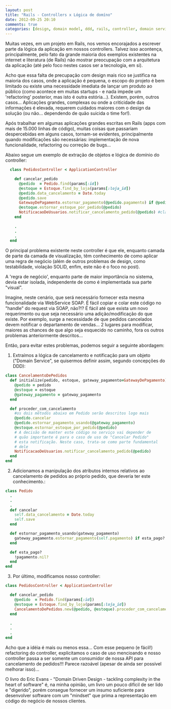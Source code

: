 ```yaml
---
layout: post
title: "Rails - Controllers x Lógica de domíno"
date: 2012-09-25 20:10
comments: true
categories: [design, domain model, ddd, rails, controller, domain services]
---
```


Muitas vezes, em um projeto em Rails, nos vemos encorajados a escrever parte da lógica da aplicação em nossos controllers. Talvez isso acontença, principalmente, pelo fato da grande maioria dos exemplos existentes na internet e literatura (de Rails) não mostrar preocupação com a arquitetura da aplicação (até pelo foco nestes casos ser a tecnologia, em si).

Acho que essa falta de precupação com design mais rico se justifica na maioria dos casos, onde a aplicação é pequena, o escopo do projeto é bem limitado ou existe uma necessidade imediata de lançar um produto ao público (como acontece em muitas startups - e nada impede um 'refactoring' posterior, mas isto é outra estória...). Existem, porém, outros casos... Aplicações grandes, complexas ou onde a criticidade das informações é elevada, requerem cuidados maiores com o design da solução (ou não... dependendo de quão suicida o time for!).

Após trabalhar em algumas aplicações grandes escritas em Rails (apps com mais de 15.000 linhas de código), muitas coisas que passariam despercebidas em alguns casos, tornam-se evidentes, principalmente quando modificações são necessárias:  implementação de nova funcionalidade, refactoring ou correção de bugs...

Abaixo segue um exemplo de extração de objetos e lógica de domínio do controller:

```ruby
  class PedidosController < ApplicationController

    def cancelar_pedido
      @pedido  = Pedido.find(params[:id])
      @estoque = Estoque.find_by_loja(params[:loja_id])    
      @pedido.data_cancelamento = Date.today
      @pedido.save
      GatewayDePagamento.estornar_pagamento(@pedido.pagamento) if @pedido.pagamento      
      @estoque.estornar_estoque_por_pedido(@pedido)    
      NotificacaoDeUsuarios.notificar_cancelamento_pedido(@pedido) #classe que herda de ActionMailer::Base
    end
    
    .
    .
    .
  end
```
O principal problema existente neste controller é que ele, enquanto camada de parte da camada de visualização, têm conhecimento de como aplicar uma regra de negócio (além de outros problemas de design, como testabilidade, violação SOLID, enfim, este não é o foco no post).

A 'regra de negócio', enquanto parte de maior importância no sistema, devia estar isolada, independente de como é implementada sua parte "visual".

Imagine, neste cenário, que será necessário fornecer esta mesma funcionalidade via WebService SOAP. É fácil copiar e colar este código no "handle" do request via SOAP, não?!? 
É fácil até que exista um novo requerimento ou que seja necessário uma adição/modificação do que existe.  Por exemplo, surge a necessidade de que pedidos cancelados devem notificar o departamento de vendas... 
2 lugares para modificar, maiores as chances de que algo seja esquecido no caminho, fora os outros problemas anteriormente descritos...

Então, para evitar estes problemas, podemos seguir a seguinte abordagem:

1) Extraímos a lógica de cancelamento e notificação para um objeto ("Domain Service", se quisermos definir assim, segundo concepções do DDD):
```ruby
class CancelamentoDePedidos
  def initialize(pedido, estoque, gateway_pagamento=GatewayDePagamento)
    @pedido = pedido
    @estoque = estoque    
    @gateway_pagamento = gateway_pagamento
  end

  def proceder_com_cancelamento
    #os dois métodos abaixo em Pedido serão descritos logo mais
    @pedido.cancelar 
    @pedido.estornar_pagamento_usando(@gateway_pagamento)
    @estoque.estornar_estoque_por_pedido(@pedido)
    # A decisão de manter este código no serviço vai depender de 
    # quão importante é para o caso de uso de "Cancelar Pedido"
    # esta notificação. Neste caso, trata-se como parte fundamental 
    # dele
    NotificacaoDeUsuarios.notificar_cancelamento_pedido(@pedido) 
  end
end
``` 
2) Adicionamos a manipulação dos atributos internos relativos ao cancelamento de pedidos ao próprio pedido, que deveria ter este conhecimento.:
```ruby
class Pedido    
  .
  .
  .
  def cancelar
    self.data_cancelamento = Date.today
    self.save  
  end

  def estornar_pagamento_usando(gateway_pagamento)
    gateway_pagamento.estornar_pagamento(self.pagamento) if esta_pago?
  end

  def esta_pago?
    !pagamento.nil?
  end
end
``` 

3) Por último, modificamos nosso controller:
```ruby
class PedidosController < ApplicationController

  def cancelar_pedido
    @pedido  = Pedido.find(params[:id])
    @estoque = Estoque.find_by_loja(params[:loja_id])    
    CancelamentoDePedidos.new(@pedido, @estoque).proceder_com_cancelamento
  end  
  
  .
  .
  .
end
```

Acho que a idéia é mais ou menos essa... Com esse pequeno (e fácil!) refactoring do controller, explicitamos o caso de uso mencioando e nosso controller passa a ser somente um consumidor de nossa API para cancelamento de pedidos!!! Parece razoável (apesar de ainda ser possível melhorar isso)...

O livro do Eric Evans - "Domain Driven Design - tackling complexity in the heart of software" é, na minha opinião, um livro um pouco difícil de ser lido e "digerido", porém consegue fornecer um insumo suficiente para desenvolver software com um "mindset" que prima a representação em código do negócio de nossos clientes.